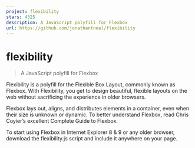 ```yaml
---
project: flexibility
stars: 4325
description: A JavaScript polyfill for Flexbox
url: https://github.com/jonathantneal/flexibility
---
```


flexibility
===========

> A JavaScript polyfill for Flexbox

Flexibility is a polyfill for the Flexible Box Layout, commonly known as Flexbox. With Flexibility, you get to design beautiful, flexible layouts on the web without sacrificing the experience in older browsers.

Flexbox lays out, aligns, and distributes elements in a container, even when their size is unknown or dynamic. To better understand Flexbox, read Chris Coyier’s excellent Complete Guide to Flexbox.

To start using Flexbox in Internet Explorer 8 & 9 or any older browser, download the flexibility.js script and include it anywhere on your page.

<script src\="flexibility.js"\></script\>

If you’re only targeting Internet Explorer 10 and lower, add a `-js-display: flex` declaration before any `display: flex` declarations in your CSS, or use PostCSS Flexibility to automate this during your build process.

.container {
	\-js-display: flex;
	display: flex;
}

If you’re targeting other browsers, use the `data-style` attribute to alert these browsers to your changes.

<div data-style\="display: flex;"\></div\>

When you’re ready to polyfill flexbox with JavaScript, use the `flexibility` method on the outermost element you would like to polyfill.

flexibility(document.documentElement);

API
---

The global `flexibility` method contains child functions for use within your own framework.

##### `flexibility.read`

Argument: `Element`

Return flexbox related styles from an element.

##### `flexibility.readAll`

Argument: `Element`

Return a list of flexbox details from a matching element or its descendants.

##### `flexibility.write`

Argument: `Details`

Writes flexbox details back to their respective elements.

##### `flexibility.writeAll`

Argument: `Array`

Writes a list of flexbox details back to their respective elements.

* * *

To learn more about Flexibility, read the support section.

If you experience an issue, read the contributing section before creating an issue.
